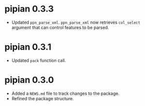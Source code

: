 # pipian 0.3.3

* Updated `ppn_parse_xml`. `ppn_parse_xml` now retrieves `col_select` argument
that can control features to be parsed.

# pipian 0.3.1

* Updated `pack` function call.

# pipian 0.3.0

* Added a `NEWS.md` file to track changes to the package.
* Refined the package structure.

